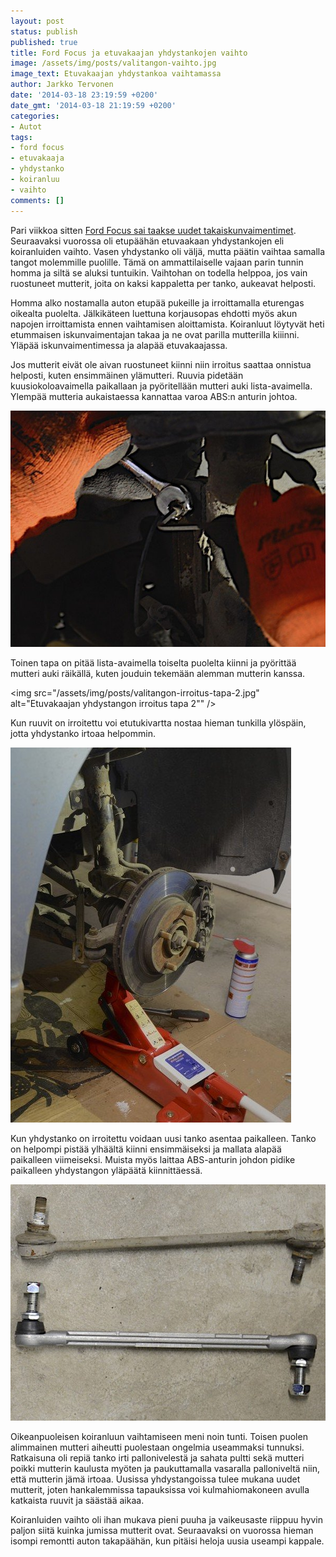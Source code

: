 ```yaml
---
layout: post
status: publish
published: true
title: Ford Focus ja etuvakaajan yhdystankojen vaihto
image: /assets/img/posts/valitangon-vaihto.jpg
image_text: Etuvakaajan yhdystankoa vaihtamassa
author: Jarkko Tervonen
date: '2014-03-18 23:19:59 +0200'
date_gmt: '2014-03-18 21:19:59 +0200'
categories:
- Autot
tags:
- ford focus
- etuvakaaja
- yhdystanko
- koiranluu
- vaihto
comments: []
---
```

Pari viikkoa sitten [Ford Focus sai taakse uudet takaiskunvaimentimet](/2014/03/06/ford-focus-ja-takaiskunvaimentimien-vaihto/). Seuraavaksi vuorossa oli etupäähän etuvaakaan yhdystankojen eli koiranluiden vaihto. Vasen yhdystanko oli väljä, mutta päätin vaihtaa samalla tangot molemmille puolille. Tämä on ammattilaiselle vajaan parin tunnin homma ja siltä se aluksi tuntuikin. Vaihtohan on todella helppoa, jos vain ruostuneet mutterit, joita on kaksi kappaletta per tanko, aukeavat helposti.

Homma alko nostamalla auton etupää pukeille ja irroittamalla eturengas oikealta puolelta. Jälkikäteen luettuna korjausopas ehdotti myös akun napojen irroittamista ennen vaihtamisen aloittamista. Koiranluut löytyvät heti etummaisen iskunvaimentajan takaa ja ne ovat parilla mutterilla kiiinni. Yläpää iskunvaimentimessa ja alapää etuvakaajassa.

Jos mutterit eivät ole aivan ruostuneet kiinni niin irroitus saattaa onnistua helposti, kuten ensimmäinen ylämutteri. Ruuvia pidetään kuusiokoloavaimella paikallaan ja pyöritellään mutteri auki lista-avaimella. Ylempää mutteria aukaistaessa kannattaa varoa ABS:n anturin johtoa.

<img src="/assets/img/posts/valitangon-irroitus-tapa-1.jpg" alt="Etuvakaajan yhdystangon irroitus tapa 1" />

Toinen tapa on pitää lista-avaimella toiselta puolelta kiinni ja pyörittää mutteri auki räikällä, kuten jouduin tekemään alemman mutterin kanssa.

<img src="/assets/img/posts/valitangon-irroitus-tapa-2.jpg" alt="Etuvakaajan yhdystangon irroitus tapa 2"" />

Kun ruuvit on irroitettu voi etutukivartta nostaa hieman tunkilla ylöspäin, jotta yhdystanko irtoaa helpommin.

<img src="/assets/img/posts/valitangon-irroitus.jpg" alt="Etuvakaajan yhdystangon irroitus" />

Kun yhdystanko on irroitettu voidaan uusi tanko asentaa paikalleen. Tanko on helpompi pistää ylhäältä kiinni ensimmäiseksi ja mallata alapää paikalleen viimeiseksi. Muista myös laittaa ABS-anturin johdon pidike paikalleen yhdystangon yläpäätä kiinnittäessä.

<img src="/assets/img/posts/valitanko-vanha-uusi.jpg" alt="Vanha ja uusi yhdystanko" />

Oikeanpuoleisen koiranluun vaihtamiseen meni noin tunti. Toisen puolen alimmainen mutteri aiheutti puolestaan ongelmia useammaksi tunnuksi. Ratkaisuna oli repiä tanko irti pallonivelestä ja sahata pultti sekä mutteri poikki mutterin kaulusta myöten ja paukuttamalla vasaralla palloniveltä niin, että mutterin jämä irtoaa. Uusissa yhdystangoissa tulee mukana uudet mutterit, joten hankalemmissa tapauksissa voi kulmahiomakoneen avulla katkaista ruuvit ja säästää aikaa.</p>

Koiranluiden vaihto oli ihan mukava pieni puuha ja vaikeusaste riippuu hyvin paljon siitä kuinka jumissa mutterit ovat. Seuraavaksi on vuorossa hieman isompi remontti auton takapäähän, kun pitäisi heloja uusia useampi kappale.</p>
